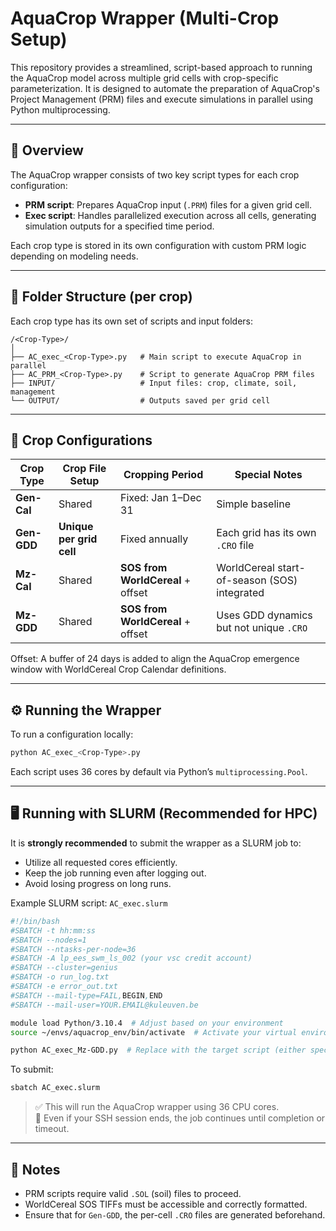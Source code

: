 # AquaCrop Wrapper (Multi-Crop Setup)

This repository provides a streamlined, script-based approach to running the AquaCrop model across multiple grid cells with crop-specific parameterization. It is designed to automate the preparation of AquaCrop's Project Management (PRM) files and execute simulations in parallel using Python multiprocessing.

---

## 🌱 Overview

The AquaCrop wrapper consists of two key script types for each crop configuration:

- **PRM script**: Prepares AquaCrop input (`.PRM`) files for a given grid cell.
- **Exec script**: Handles parallelized execution across all cells, generating simulation outputs for a specified time period.

Each crop type is stored in its own configuration with custom PRM logic depending on modeling needs.

---

## 📁 Folder Structure (per crop)

Each crop type has its own set of scripts and input folders:

```
/<Crop-Type>/
│
├── AC_exec_<Crop-Type>.py   # Main script to execute AquaCrop in parallel
├── AC_PRM_<Crop-Type>.py    # Script to generate AquaCrop PRM files
├── INPUT/                   # Input files: crop, climate, soil, management
└── OUTPUT/                  # Outputs saved per grid cell
```

---

## 🌾 Crop Configurations

| Crop Type | Crop File Setup | Cropping Period | Special Notes |
|-----------|------------------|------------------|----------------|
| **Gen-Cal** | Shared | Fixed: Jan 1–Dec 31 | Simple baseline |
| **Gen-GDD** | **Unique per grid cell** | Fixed annually | Each grid has its own `.CRO` file |
| **Mz-Cal** | Shared | **SOS from WorldCereal** + offset | WorldCereal start-of-season (SOS) integrated |
| **Mz-GDD** | Shared | **SOS from WorldCereal** + offset | Uses GDD dynamics but not unique `.CRO` |

Offset: A buffer of 24 days is added to align the AquaCrop emergence window with WorldCereal Crop Calendar definitions.

---

## ⚙️ Running the Wrapper

To run a configuration locally:

```bash
python AC_exec_<Crop-Type>.py
```

Each script uses 36 cores by default via Python’s `multiprocessing.Pool`.

---

## 🖥 Running with SLURM (Recommended for HPC)

It is **strongly recommended** to submit the wrapper as a SLURM job to:
- Utilize all requested cores efficiently.
- Keep the job running even after logging out.
- Avoid losing progress on long runs.

Example SLURM script: `AC_exec.slurm`

```bash
#!/bin/bash
#SBATCH -t hh:mm:ss
#SBATCH --nodes=1
#SBATCH --ntasks-per-node=36
#SBATCH -A lp_ees_swm_ls_002 (your vsc credit account)
#SBATCH --cluster=genius
#SBATCH -o run_log.txt
#SBATCH -e error_out.txt
#SBATCH --mail-type=FAIL,BEGIN,END
#SBATCH --mail-user=YOUR.EMAIL@kuleuven.be

module load Python/3.10.4  # Adjust based on your environment
source ~/envs/aquacrop_env/bin/activate  # Activate your virtual environment

python AC_exec_Mz-GDD.py  # Replace with the target script (either specify whole path or cd command before executing script).
```

To submit:

```bash
sbatch AC_exec.slurm
```

> ✅ This will run the AquaCrop wrapper using 36 CPU cores.  
> 🔁 Even if your SSH session ends, the job continues until completion or timeout.

---

## 📌 Notes

- PRM scripts require valid `.SOL` (soil) files to proceed.
- WorldCereal SOS TIFFs must be accessible and correctly formatted.
- Ensure that for `Gen-GDD`, the per-cell `.CRO` files are generated beforehand.
